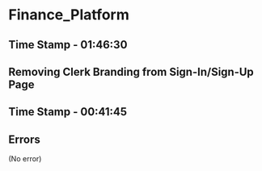 # Finance_Platform

## Time Stamp - 01:46:30

## Removing Clerk Branding from Sign-In/Sign-Up Page
## Time Stamp - 00:41:45

## Errors
(No error)